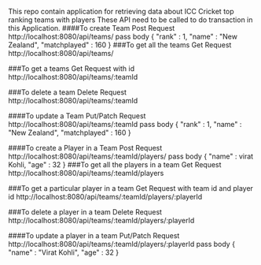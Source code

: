 This repo contain application for retrieving data about ICC Cricket top ranking teams with players
These API need to be called to do transaction in this Application.
####To create Team
Post Request
http://localhost:8080/api/teams/
pass body
{
    "rank" : 1,
    "name" : "New Zealand",
    "matchplayed" : 160
}
###To get all the teams
Get Request
http://localhost:8080/api/teams/

###To get a teams
Get Request with id
http://localhost:8080/api/teams/:teamId

###To delete a team
Delete Request
http://localhost:8080/api/teams/:teamId

####To update a Team
Put/Patch Request
http://localhost:8080/api/teams/:teamId
pass body
{
    "rank" : 1,
    "name" : "New Zealand",
    "matchplayed" : 160
}

####To create a Player in a Team
Post Request
http://localhost:8080/api/teams/:teamId/players/
pass body
{
    "name" : virat Kohli,
    "age" : 32
}
###To get all the players in a team
Get Request
http://localhost:8080/api/teams/:teamId/players

###To get a particular player in a team
Get Request with team id and player id
http://localhost:8080/api/teams/:teamId/players/:playerId

###To delete a player in a team
Delete Request
http://localhost:8080/api/teams/:teamId/players/:playerId

####To update a player in a team
Put/Patch Request
http://localhost:8080/api/teams/:teamId/players/:playerId
pass body
{
    "name" : "Virat Kohli",
    "age" : 32
}